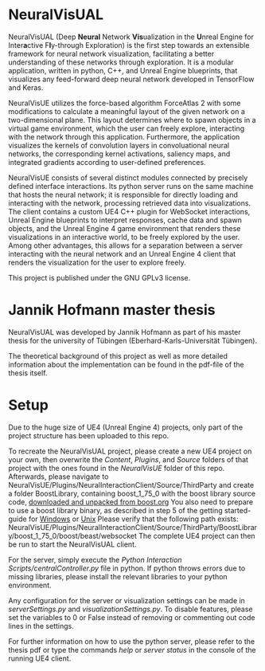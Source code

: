 # NeuralVisUAL

NeuralVisUAL (Deep **Neural** Network **Vis**ualization in the **U**nreal Engine for Inter**a**ctive F**l**y-through Exploration) is the first step towards an extensible framework for neural network visualization, facilitating a better understanding of these networks through exploration.
It is a modular application, written in python, C++, and Unreal Engine blueprints, that visualizes any feed-forward deep neural network developed in TensorFlow and Keras.

NeuralVisUE utilizes the force-based algorithm ForceAtlas 2 with some modifications to calculate a meaningful layout of the given network on a two-dimensional plane.
This layout determines where to spawn objects in a virtual game environment, which the user can freely explore, interacting with the network through this application.
Furthermore, the application visualizes the kernels of convolution layers in convoluational neural networks, the corresponding kernel activations, saliency maps, and integrated gradients according to user-defined preferences.

NeuralVisUE consists of several distinct modules connected by precisely defined interface interactions.
Its python server runs on the same machine that hosts the neural network; it is responsible for directly loading and interacting with the network, processing retrieved data into visualizations.
The client contains a custom UE4 C++ plugin for WebSocket interactions, Unreal Engine blueprints to interpret responses, cache data and spawn objects, and the Unreal Engine 4 game environment that renders these visualizations in an interactive world, to be freely explored by the user.
Among other advantages, this allows for a separation between a server interacting with the neural network and an Unreal Engine 4 client that renders the visualization for the user to explore freely.

This project is published under the GNU GPLv3 license.

# Jannik Hofmann master thesis

NeuralVisUAL was developed by Jannik Hofmann as part of his master thesis for the university of Tübingen (Eberhard-Karls-Universität Tübingen).

The theoretical background of this project as well as more detailed information about the implementation can be found in the pdf-file of the thesis itself.

# Setup

Due to the huge size of UE4 (Unreal Engine 4) projects, only part of the project structure has been uploaded to this repo.

To recreate the NeuralVisUAL project, please create a new UE4 project on your own, then overwrite the *Content*, *Plugins*, and *Source* folders of that project with the ones found in the *NeuralVisUE* folder of this repo.
Afterwards, please navigate to NeuralVisUE/Plugins/NeuralInteractionClient/Source/ThirdParty and create a folder BoostLibrary, containing boost_1_75_0 with the boost library source code, [downloaded and unpacked from boost.org](https://www.boost.org/users/history/version_1_75_0.html)
You also need to prepare to use a boost library binary, as described in step 5 of the getting started-guide for [Windows](https://www.boost.org/doc/libs/1_75_0/more/getting_started/windows.html) or [Unix](https://www.boost.org/doc/libs/1_75_0/more/getting_started/unix-variants.html)
Please verify that the following path exists: NeuralVisUE/Plugins/NeuralInteractionClient/Source/ThirdParty/BoostLibrary/boost_1_75_0/boost/beast/websocket
The complete UE4 project can then be run to start the NeuralVisUAL client.

For the server, simply execute the *Python Interaction Scripts/centralController.py* file in python.
If python throws errors due to missing libraries, please install the relevant libraries to your python environment.

Any configuration for the server or visualization settings can be made in *serverSettings.py* and *visualizationSettings.py*. To disable features, please set the variables to 0 or False instead of removing or commenting out code lines in the settings.

For further information on how to use the python server, please refer to the thesis pdf or type the commands *help* or *server status* in the console of the running UE4 client.
